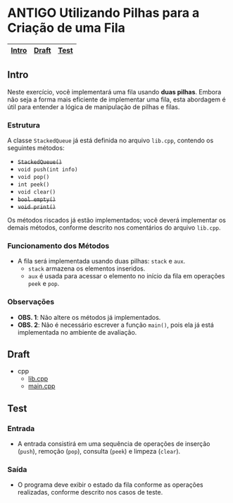 # ANTIGO Utilizando Pilhas para a Criação de uma Fila

<!-- toch -->
[Intro](#intro) | [Draft](#draft) | [Test](#test)
-- | -- | --
<!-- toch -->

## Intro

Neste exercício, você implementará uma fila usando **duas pilhas**. Embora não seja a forma mais eficiente de implementar uma fila, esta abordagem é útil para entender a lógica de manipulação de pilhas e filas.

### Estrutura

A classe `StackedQueue` já está definida no arquivo `lib.cpp`, contendo os seguintes métodos:

- ~~`StackedQueue()`~~
- `void push(int info)`
- `void pop()`
- `int peek()`
- `void clear()`
- ~~`bool empty()`~~
- ~~`void print()`~~

Os métodos riscados já estão implementados; você deverá implementar os demais métodos, conforme descrito nos comentários do arquivo `lib.cpp`.

### Funcionamento dos Métodos

- A fila será implementada usando duas pilhas: `stack` e `aux`.
  - `stack` armazena os elementos inseridos.
  - `aux` é usada para acessar o elemento no início da fila em operações `peek` e `pop`.

### Observações

- **OBS. 1**: Não altere os métodos já implementados.
- **OBS. 2**: Não é necessário escrever a função `main()`, pois ela já está implementada no ambiente de avaliação.

## Draft

<!-- links .cache/draft -->
- cpp
  - [lib.cpp](.cache/draft/cpp/lib.cpp)
  - [main.cpp](.cache/draft/cpp/main.cpp)
<!-- links -->

## Test

### Entrada

- A entrada consistirá em uma sequência de operações de inserção (`push`), remoção (`pop`), consulta (`peek`) e limpeza (`clear`).

### Saída

- O programa deve exibir o estado da fila conforme as operações realizadas, conforme descrito nos casos de teste.
